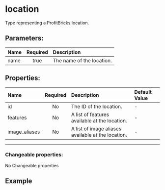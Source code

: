 # location

Type representing a ProfitBricks location.

## Parameters:

| Name | Required | Description |
| :--- | :-: | :--- |
| name | true | The name of the location.   |

## Properties:

| Name | Required | Description | Default Value |
| :--- | :-: | :--- | :--- |
| id | No | The ID of the location.   | - |
| features | No | A list of features available at the location.   | - |
| image_aliases | No | A list of image aliases available at the location.   | - |
***


### Changeable properties:

No Changeable properties


## Example

```text

```
